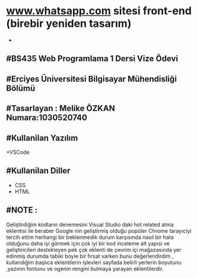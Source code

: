 # www.whatsapp.com sitesi front-end (birebir yeniden tasarım) 
-

#BS435 Web Programlama 1 Dersi Vize Ödevi
-
#Erciyes Üniversitesi Bilgisayar Mühendisliği Bölümü
-
#Tasarlayan : Melike ÖZKAN  Numara:1030520740
-
#Kullanilan Yazılım
-
+VSCode

#Kullanilan Diller
-
+ CSS
+ HTML

#NOTE :
-
Geliştirdiğim kodların  denemesini Visual Studio daki  hot related atma eklentisi ile   beraber Google nin geliştirmiş olduğu popüler Chrome tarayıciyi tercih ettim herhangi bir beklenmedik  durum karşısında nasıl bir hata olduğunu daha iyi görmek için çok iyi bir kod inceleme alt yapısi ve geliştiricileri destekleyen pek çok eklenti de çevrim içi mağazasında yer edinmiş durumda tabiki boyle bir fırsat varken bunu değerlendirdim , kullandığim başlıca eklentilerin işlevleri sayfada belirli yerlerin boyutunu ,yazının fontunu ve ogenin rengini bulmaya yarayan eklentilerdir.
